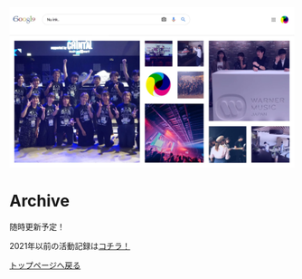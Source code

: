 ![過去の写真](/images/archive_01.jpg)

# Archive
随時更新予定！

2021年以前の活動記録は[コチラ！](https://nuink-tsukuba.wixsite.com/innovation-world)



[トップページへ戻る](../)